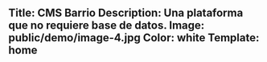 Title: CMS Barrio
Description: Una plataforma que no requiere base de datos.
Image: public/demo/image-4.jpg
Color: white
Template: home
----
